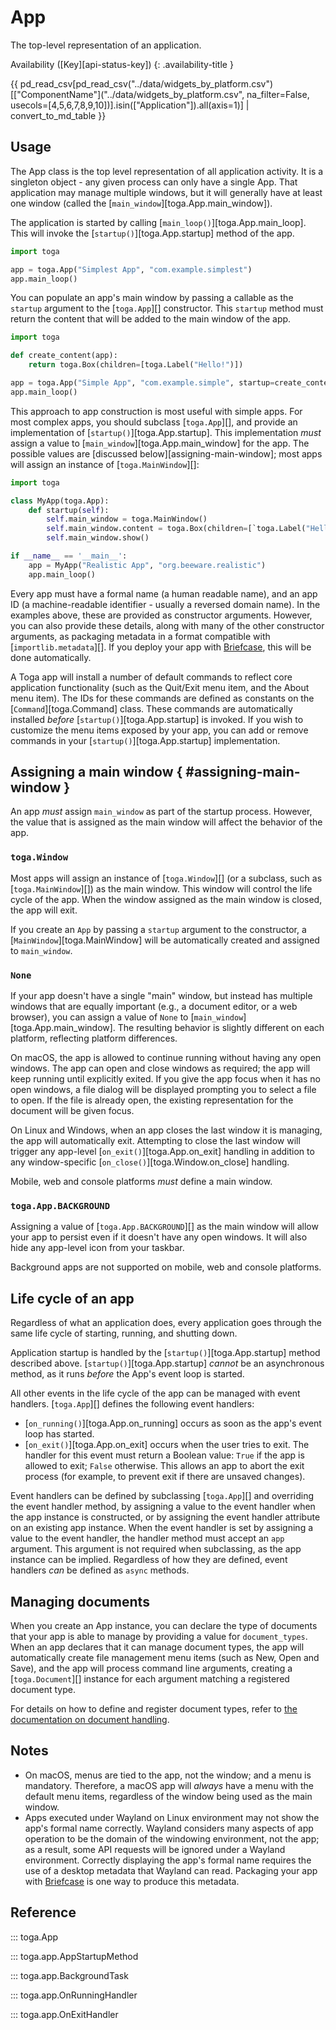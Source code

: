 # App

The top-level representation of an application.

Availability ([Key][api-status-key])  <!-- rumdl-disable-line MD013 -->
{: .availability-title }

{{ pd_read_csv[pd_read_csv("../data/widgets_by_platform.csv")[["ComponentName"]("../data/widgets_by_platform.csv", na_filter=False, usecols=[4,5,6,7,8,9,10])].isin(["Application"]).all(axis=1)] | convert_to_md_table }}

## Usage

The App class is the top level representation of all application activity. It is a singleton object - any given process can only have a single App. That application may manage multiple windows, but it will generally have at least one window (called the [`main_window`][toga.App.main_window]).

The application is started by calling [`main_loop()`][toga.App.main_loop]. This will invoke the [`startup()`][toga.App.startup] method of the app.

```python
import toga

app = toga.App("Simplest App", "com.example.simplest")
app.main_loop()
```

You can populate an app's main window by passing a callable as the `startup` argument to the [`toga.App`][] constructor. This `startup` method must return the content that will be added to the main window of the app.

```python
import toga

def create_content(app):
    return toga.Box(children=[toga.Label("Hello!")])

app = toga.App("Simple App", "com.example.simple", startup=create_content)
app.main_loop()
```

This approach to app construction is most useful with simple apps. For most complex apps, you should subclass [`toga.App`][], and provide an implementation of [`startup()`][toga.App.startup]. This implementation *must* assign a value to [`main_window`][toga.App.main_window] for the app. The possible values are [discussed below][assigning-main-window]; most apps will assign an instance of [`toga.MainWindow`][]:

```python
import toga

class MyApp(toga.App):
    def startup(self):
        self.main_window = toga.MainWindow()
        self.main_window.content = toga.Box(children=[`toga.Label("Hello!")])
        self.main_window.show()

if __name__ == '__main__':
    app = MyApp("Realistic App", "org.beeware.realistic")
    app.main_loop()
```

Every app must have a formal name (a human readable name), and an app ID (a machine-readable identifier - usually a reversed domain name). In the examples above, these are provided as constructor arguments. However, you can also provide these details, along with many of the other constructor arguments, as packaging metadata in a format compatible with [`importlib.metadata`][]. If you deploy your app with [Briefcase](https://briefcase.readthedocs.io/en/stable), this will be done automatically.

A Toga app will install a number of default commands to reflect core application functionality (such as the Quit/Exit menu item, and the About menu item). The IDs for these commands are defined as constants on the [`Command`][toga.Command] class. These commands are automatically installed *before* [`startup()`][toga.App.startup] is invoked. If you wish to customize the menu items exposed by your app, you can add or remove commands in your [`startup()`][toga.App.startup] implementation.

## Assigning a main window  { #assigning-main-window }

An app *must* assign `main_window` as part of the startup process. However, the value that is assigned as the main window will affect the behavior of the app.

### `toga.Window`

Most apps will assign an instance of [`toga.Window`][] (or a subclass, such as [`toga.MainWindow`][]) as the main window. This window will control the life cycle of the app. When the window assigned as the main window is closed, the app will exit.

If you create an `App` by passing a `startup` argument to the constructor, a [`MainWindow`][toga.MainWindow] will be automatically created and assigned to `main_window`.

### `None`

If your app doesn't have a single "main" window, but instead has multiple windows that are equally important (e.g., a document editor, or a web browser), you can assign a value of `None` to [`main_window`][toga.App.main_window]. The resulting behavior is slightly different on each platform, reflecting platform differences.

On macOS, the app is allowed to continue running without having any open windows. The app can open and close windows as required; the app will keep running until explicitly exited. If you give the app focus when it has no open windows, a file dialog will be displayed prompting you to select a file to open. If the file is already open, the existing representation for the document will be given focus.

On Linux and Windows, when an app closes the last window it is managing, the app will automatically exit. Attempting to close the last window will trigger any app-level [`on_exit()`][toga.App.on_exit] handling in addition to any window-specific [`on_close()`][toga.Window.on_close] handling.

Mobile, web and console platforms *must* define a main window.

### `toga.App.BACKGROUND`

Assigning a value of [`toga.App.BACKGROUND`][] as the main window will allow your app to persist even if it doesn't have any open windows. It will also hide any app-level icon from your taskbar.

Background apps are not supported on mobile, web and console platforms.

## Life cycle of an app

Regardless of what an application does, every application goes through the same life cycle of starting, running, and shutting down.

Application startup is handled by the [`startup()`][toga.App.startup] method described above. [`startup()`][toga.App.startup] *cannot* be an asynchronous method, as it runs *before* the App's event loop is started.

All other events in the life cycle of the app can be managed with event handlers. [`toga.App`][] defines the following event handlers:

- [`on_running()`][toga.App.on_running] occurs as soon as the app's event loop has started.
- [`on_exit()`][toga.App.on_exit] occurs when the user tries to exit. The handler for this event must return a Boolean value: `True` if the app is allowed to exit; `False` otherwise. This allows an app to abort the exit process (for example, to prevent exit if there are unsaved changes).

Event handlers can be defined by subclassing [`toga.App`][] and overriding the event handler method, by assigning a value to the event handler when the app instance is constructed, or by assigning the event handler attribute on an existing app instance. When the event handler is set by assigning a value to the event handler, the handler method must accept an `app` argument. This argument is not required when subclassing, as the app instance can be implied. Regardless of how they are defined, event handlers *can* be defined as `async` methods.

## Managing documents

When you create an App instance, you can declare the type of documents that your app is able to manage by providing a value for `document_types`. When an app declares that it can manage document types, the app will automatically create file management menu items (such as New, Open and Save), and the app will process command line arguments, creating a [`toga.Document`][] instance for each argument matching a registered document type.

For details on how to define and register document types, refer to [the documentation on document handling](resources/document.md).

## Notes

- On macOS, menus are tied to the app, not the window; and a menu is mandatory. Therefore, a macOS app will *always* have a menu with the default menu items, regardless of the window being used as the main window.
- Apps executed under Wayland on Linux environment may not show the app's formal name correctly. Wayland considers many aspects of app operation to be the domain of the windowing environment, not the app; as a result, some API requests will be ignored under a Wayland environment. Correctly displaying the app's formal name requires the use of a desktop metadata that Wayland can read. Packaging your app with [Briefcase](https://briefcase.beeware.org/en/stable) is one way to produce this metadata.

## Reference

::: toga.App

::: toga.app.AppStartupMethod

::: toga.app.BackgroundTask

::: toga.app.OnRunningHandler

::: toga.app.OnExitHandler
